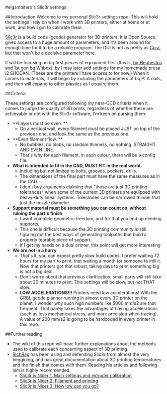 #elgambitero's Slic3r settings

##Introduction
Welcome to my personal Slic3r settings repo. This will hold the settings I rely on when I work with 3D printers, either at home or at work, and how I got to calibrate them.

[Slic3r][Slic3r] is a build code (gcode) generator for 3D printers. It is Open Source, gives access to a huge amount of parameters, and it's been around for enough time for it to be a reliable program. The GUI is not as pretty as [Cura][Cura], but that won't be a decisive parameter here.

[Slic3r]: http://slic3r.org
[Cura]: https://ultimaker.com/en/products/cura-software

It will be focusing on bq first pieces of equipment first (this is, [bq Hephestos][Hephestos] and 1st gen bq Witbox), by I may later add settings for my homemade prusa i2 SHODAN. (These are the printers I have access to for now.)
When it comes to materials, it will begin by including the parameters of bq PLA coils, and then will expand to other plastics as I acquire them.

[Hephestos]: http://www.bq.com/gb/prusa

##Criteria

These settings are configured following my near-OCD criteria when it comes to judge the quality of 3D prints, regardless of whether these are achievable or not with the Slic3r software, I'm keen on pursing them:

* **Layers must be even. **
	* On a vertical wall, every filament must be placed JUST on top of the previous one, and look the same as the previous one.
* **Even filament flow. **
	* No bubbles, no blobs, no random thinness, no nothing. STRAIGHT AND EVEN LINE.
	* That's why for each filament, in each colour, there will be a config file.
* **What is intended to fit in the CAD, MUST FIT in the real world.**
	* Including but not limited to bolts, grooves, pockets, drills.
	* The dimensions of the final part must have the same measures as in the CAD.
	* I don't buy arguments claiming that "those are just 3D printing tolerances" when some of the current 3D printers are equipped with heavy-duty linear systems. Tolerances can be narrowed thinner that just the nozzle diameter.
* **Support material must be something you can count on, without ruining the part's finish.**
	* I want complete geometric freedom, and for that you end up needing supports.
	* This one is difficult because the 3D printing community is still figuring out the best ways of generating toolpaths that build a properly tearable piece of support.
	* If I get my hands on a dual printer, this point will get more interesting
* **We are not in a hurry**
	* That's it, you can expect pretty slow build codes. I prefer waiting 72 hours for my part to print, that waiting a month for someone to mill it. Now that printers got that robust, taking days to print something big is not a big deal.
	* Don't worry about that previous clarification, small parts will still take about 20 minutes to print. This settings will be slow, but not THAT slow.
	* **LOW ACCELERATIONS!!!** Printers need low accelerations! With the GRBL gcode planner running in almost every 3D printer on the planet, I wonder why such high numbers like 5000 mm/s2 are that frequent. That barely takes the advantages of having accelerations (such as less mechanical stress, and more precision when tracing). A value of 200 mm/s2 is going to be hardcoded in every printer in this repo.

##Further reading

* The wiki of this repo will have further explanations about the methods used to calibrate each concerning aspect of 3D printing.
* [RichRap][RichRap] has been using and defending Slic3r from almost the very beggining, and has great documentation about 3D printing temperatures and the finish that comes with them. Reading his articles and following him is highly recommended.
	* [Slic3r is Nicer 1: Main settings and extruder calibration][Slic3rNicer1]
	* [Slic3r is Nicer 2: Filament and printing][Slic3rNicer2]
	* [Slic3r is Nicer 3: How low can you go?][Slic3rNicer3]

[RichRap]: http://richrap.blogspot.com
[Slic3rNicer1]: http://richrap.blogspot.com.es/2012/01/slic3r-is-nicer-part-1-settings-and.html
[Slic3rNicer2]: http://richrap.blogspot.com.es/2012/01/slic3r-is-nicer-part-2-filament-and.html
[Slic3rNicer3]: http://richrap.blogspot.com.es/2012/01/slic3r-is-nicer-part-3-how-low-can-you.html